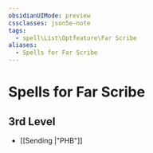 ```yaml
---
obsidianUIMode: preview
cssclasses: json5e-note
tags:
  - spell\List\Optfeature\Far Scribe
aliases:
  - Spells for Far Scribe
---
```

# Spells for Far Scribe

## 3rd Level

- [[Sending \|"PHB"]]
